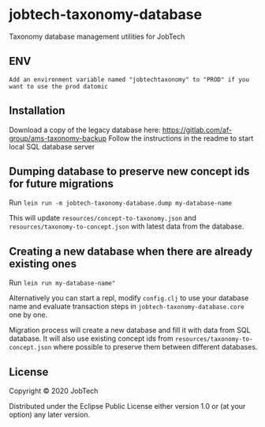 # jobtech-taxonomy-database

Taxonomy database management utilities for JobTech

## ENV
    Add an environment variable named "jobtechtaxonomy" to "PROD" if you want to use the prod datomic

## Installation

Download a copy of the legacy database here:
https://gitlab.com/af-group/ams-taxonomy-backup
Follow the instructions in the readme to start local SQL database server

## Dumping database to preserve new concept ids for future migrations

Run `lein run -m jobtech-taxonomy-database.dump my-database-name`

This will update `resources/concept-to-taxonomy.json` and `resources/taxonomy-to-concept.json`
with latest data from the database.

## Creating a new database when there are already existing ones

Run `lein run my-database-name"`

Alternatively you can start a repl, modify `config.clj` to use your database name and
evaluate transaction steps in `jobtech-taxonomy-database.core` one by one.

Migration process will create a new database and fill it with data from SQL database.
It will also use existing concept ids from `resources/taxonomy-to-concept.json` where
possible to preserve them between different databases.

## License

Copyright © 2020 JobTech

Distributed under the Eclipse Public License either version 1.0 or (at
your option) any later version.

